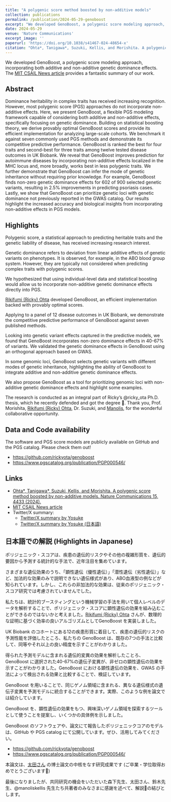 ```yaml
---
title: "A polygenic score method boosted by non-additive models"
collection: publications
permalink: /publication/2024-05-29-genoboost
excerpt: "We developed GenoBoost, a polygenic score modeling approach, incorporating both additive and non-additive genetic dominance effects."
date: 2024-05-29
venue: 'Nature Communications'
excerpt_image: ''
paperurl: 'https://doi.org/10.1038/s41467-024-48654-x'
citation: "Ohta*, Tanigawa*, Suzuki, Kellis, and Morishita. A polygenic score method boosted by non-additive models. Nature Communications 15, 4433 (2024)."
---
```


We developed GenoBoost, a polygenic score modeling approach, incorporating both additive and non-additive genetic dominance effects.
The [MIT CSAIL News article](https://www.csail.mit.edu/news/unlocking-new-predictive-powers-personalized-genetic-risk-forecasts) provides a fantastic summary of our work.

## Abstract

Dominance heritability in complex traits has received increasing recognition. However, most polygenic score (PGS) approaches do not incorporate non-additive effects. Here, we present GenoBoost, a flexible PGS modeling framework capable of considering both additive and non-additive effects, specifically focusing on genetic dominance. Building on statistical boosting theory, we derive provably optimal GenoBoost scores and provide its efficient implementation for analyzing large-scale cohorts. We benchmark it against seven commonly used PGS methods and demonstrate its competitive predictive performance. GenoBoost is ranked the best for four traits and second-best for three traits among twelve tested disease outcomes in UK Biobank. We reveal that GenoBoost improves prediction for autoimmune diseases by incorporating non-additive effects localized in the MHC locus and, more broadly, works best in less polygenic traits. We further demonstrate that GenoBoost can infer the mode of genetic inheritance without requiring prior knowledge. For example, GenoBoost finds non-zero genetic dominance effects for 602 of 900 selected genetic variants, resulting in 2.5% improvements in predicting psoriasis cases. Lastly, we show that GenoBoost can prioritize genetic loci with genetic dominance not previously reported in the GWAS catalog. Our results highlight the increased accuracy and biological insights from incorporating non-additive effects in PGS models.

## Highlights

Polygenic score, a statistical approach to predicting heritable traits and the genetic liability of disease, has received increasing research interest.


Genetic dominance refers to deviation from linear additive effects of genetic variants on phenotypes. It is observed, for example, in the ABO blood group system. However, they are typically not considered when predicting complex traits with polygenic scores.


We hypothesized that using individual-level data and statistical boosting would allow us to incorporate non-additive genetic dominance effects directly into PGS.

[Rikifumi (Ricky) Ohta](https://twitter.com/ricky_ota) developed GenoBoost, an efficient implementation backed with provably optimal scores.


Applying to a panel of 12 disease outcomes in UK Biobank, we demonstrate the competitive predictive performance of GenoBoost against seven published methods.


Looking into genetic variant effects captured in the predictive models, we found that GenoBoost incorporates non-zero dominance effects in 40-67% of variants. We validated the genetic dominance effects in GenoBoost using an orthogonal approach based on GWAS.


In some genomic loci, GenoBoost selects genetic variants with different modes of genetic inheritance, highlighting the ability of GenoBoost to integrate additive and non-additive genetic dominance effects.

We also propose GenoBoost as a tool for prioritizing genomic loci with non-additive genetic dominance effects and highlight some examples.

The research is conducted as an integral part of Ricky’s @ricky_ota Ph.D. thesis, which he recently defended and got the degree 🎉. Thank you, Prof. Morishita, [Rikifumi (Ricky) Ohta](https://twitter.com/ricky_ota), Dr. Suzuki, and [Manolis](https://twitter.com/manoliskellis), for the wonderful collaborative opportunity.

## Data and Code availability

The software and PGS score models are publicly available on GitHub and the PGS catalog. Please check them out!

- https://github.com/rickyota/genoboost
- https://www.pgscatalog.org/publication/PGP000546/

## Links

- [Ohta*, Tanigawa*, Suzuki, Kellis, and Morishita. A polygenic score method boosted by non-additive models. Nature Communications 15, 4433 (2024).](https://doi.org/10.1038/s41467-024-48654-x)
- [MIT CSAIL News article](https://www.csail.mit.edu/news/unlocking-new-predictive-powers-personalized-genetic-risk-forecasts)
- Twitter/X summary:
  - [Twitter/X summary by Yosuke](https://twitter.com/yk_tani/status/1802553781235634411)
  - [Twitter/X summary by Yosuke (日本語)](https://twitter.com/yk_tani/status/1802551806934888823)

## 日本語での解説 (Highlights in Japanese)

ポリジェニック・スコアは、疾患の遺伝的リスクやその他の複雑形質を、遺伝的要因から予測する統計的な手法で、近年注目を集めています。


さまざまな遺伝効果のうち、「顕性遺伝（優性遺伝）」「潜性遺伝（劣性遺伝）」など、加法的な効果のみで説明できない遺伝様式があり、ABO血液型の例などが知られています。しかし、これらの非加法的な効果は、従来のポリジェニック・スコア研究では考慮されていませんでした。


私たちは、統計的ブースティングという機械学習の手法を用いて個人レベルのデータを解析することで、ポリジェニック・スコアに顕性遺伝の効果を組み込むことができるのではないかと考えました。[Rikifumi (Ricky) Ohta](https://twitter.com/ricky_ota) さんが、数理的な証明に基づく効率の良いアルゴリズムとしてGenoBoost を実装しました。


UK Biobank のコホートにある12の疾患形質に着目して、疾患の遺伝的リスクの予測性能を評価したところ、私たちの GenoBoost は、既存の7つの手法と比較して、同等やそれ以上の良い精度を示すことがわかりました。


得られた予測モデルに含まれる遺伝的変異の効果を解析したことろ、 GenoBoost に選択された40-67%の遺伝子変異が、非ゼロの顕性遺伝の効果を示すことがわかりました。GenoBoost における顕性遺伝の効果を、GWAS の手法によって検出される効果と比較することで、検証しています。


GenoBoost を用いることで、同じゲノム領域に含まれる、異なる遺伝様式の遺伝子変異を予測モデルに統合することができます。実際、このような例を論文では紹介しています。


GenoBoost を、顕性遺伝の効果をもつ、興味深いゲノム領域を探索するツールとして使うことを提案し、いくつかの具体例を示しました。


GenoBoost のソフトウェアや、論文にて報告したポリジェニックコアのモデルは、GitHub や PGS catalog にて公開しています。ぜひ、活用してみてください。

- https://github.com/rickyota/genoboost
- https://www.pgscatalog.org/publication/PGP000546/


本論文は、[太田さん](https://twitter.com/ricky_ota) の博士論文の中核をなす研究成果です (ご卒業・学位取得おめでとうございます🎉)


最後になりましたが、共同研究の機会をいただいた森下先生、太田さん、鈴木先生、@manoliskellis 先生たち共著者のみなさまに感謝を述べて、解説🧵の結びとします。

